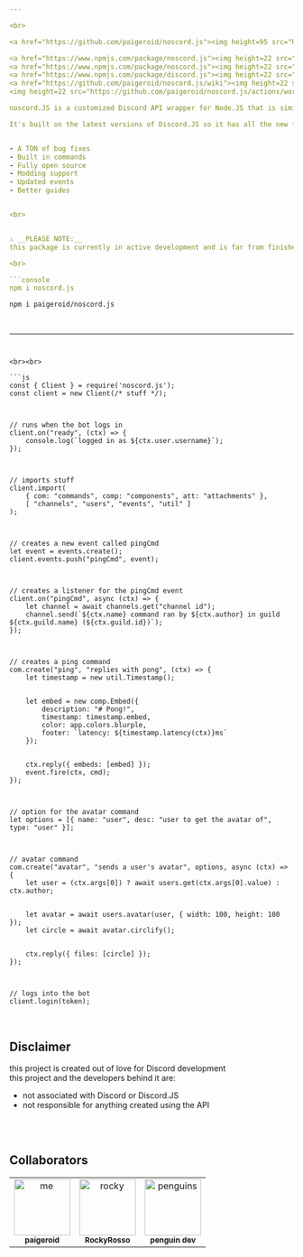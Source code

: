 ```yaml
---

<br>

<a href="https://github.com/paigeroid/noscord.js"><img height=95 src="https://github.com/paigeroid/noscord.js/blob/main/assets/noscord.js%20logo.png" alt="N⦿SCORD.JS">

<a href="https://www.npmjs.com/package/noscord.js"><img height=22 src="https://img.shields.io/npm/v/noscord.js?style=flat&color=red&logo=npm&logoColor=white" alt="version" />
<a href="https://www.npmjs.com/package/noscord.js"><img height=22 src="https://img.shields.io/npm/dt/noscord.js?style=flat&color=green&logo=docusign&logoColor=white" alt="downloads" />
<a href="https://www.npmjs.com/package/discord.js"><img height=22 src="https://img.shields.io/badge/powered by-Discord.JS-blue?style=flat&color=5539cc&logo=discord&logoColor=white" alt="discord.js" />
<a href="https://github.com/paigeroid/noscord.js/wiki"><img height=22 src="https://img.shields.io/badge/documentation-blue?style=flat&color=darkblue&logo=github&logoColor=white" alt="documentation" />
<img height=22 src="https://github.com/paigeroid/noscord.js/actions/workflows/publish-shit.yml/badge.svg" alt="publish">

noscord.JS is a customized Discord API wrapper for Node.JS that is similar to older versions of Discord.JS in that you can access most of the API from the client using an importing system.<br>

It's built on the latest versions of Discord.JS so it has all the new features and the simpler setup.<br><br>


- A TON of bug fixes
- Built in commands
- Fully open source
- Modding support
- Updated events
- Better guides


<br>


⚠️ __PLEASE NOTE:__
this package is currently in active development and is far from finished ⚠️ 

<br>

```console
npm i noscord.js
```
```console
npm i paigeroid/noscord.js
```

<br>

--- 
```


<br><br>

```js
const { Client } = require('noscord.js');
const client = new Client(/* stuff */);



// runs when the bot logs in
client.on("ready", (ctx) => {
    console.log(`logged in as ${ctx.user.username}`);
});



// imports stuff
client.import(
    { com: "commands", comp: "components", att: "attachments" },
    [ "channels", "users", "events", "util" ]
);



// creates a new event called pingCmd
let event = events.create();
client.events.push("pingCmd", event);



// creates a listener for the pingCmd event
client.on("pingCmd", async (ctx) => {
    let channel = await channels.get("channel id");
    channel.send(`${ctx.name} command ran by ${ctx.author} in guild ${ctx.guild.name} (${ctx.guild.id})`);
});



// creates a ping command
com.create("ping", "replies with pong", (ctx) => {
    let timestamp = new util.Timestamp();


    let embed = new comp.Embed({
        description: "# Pong!",
        timestamp: timestamp.embed,
        color: app.colors.blurple,
        footer: `latency: ${timestamp.latency(ctx)}ms`
    });

    
    ctx.reply({ embeds: [embed] });
    event.fire(ctx, cmd);
});



// option for the avatar command
let options = [{ name: "user", desc: "user to get the avatar of", type: "user" }];



// avatar command
com.create("avatar", "sends a user's avatar", options, async (ctx) => {
    let user = (ctx.args[0]) ? await users.get(ctx.args[0].value) : ctx.author;


    let avatar = await users.avatar(user, { width: 100, height: 100 });
    let circle = await avatar.circlify();


    ctx.reply({ files: [circle] });
});



// logs into the bot
client.login(token);
```

<br>

## Disclaimer
this project is created out of love for Discord development<br>
this project and the developers behind it are:
- not associated with Discord or Discord.JS
- not responsible for anything created using the API

<br><br>

## Collaborators

<table>
    
  <tr>
    <td align="center"><a href="https://github.com/paigeroid"><img src="https://avatars.githubusercontent.com/u/88659700?v=4?s=100" width="100px;" alt="me"/><br /><sub><b>paigeroid</b></sub></a><br/>
    <td align="center"><a href="https://github.com/RockyRosso"><img src="https://avatars.githubusercontent.com/u/79947006?v=4?s=100" width="100px;" alt="rocky"/><br /><sub><b>RockyRosso</b></sub></a><br/>
    <td align="center"><a href="https://github.com/polish-penguin-dev"><img src="https://avatars.githubusercontent.com/u/74113025?v=4?s=100" width="100px;" alt="penguins"/><br /><sub><b>penguin dev</b></sub></a><br/>
</td>
    
      
</table>
